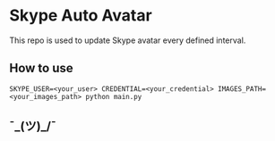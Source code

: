 # Skype Auto Avatar
This repo is used to update Skype avatar every defined interval.

## How to use

```
SKYPE_USER=<your_user> CREDENTIAL=<your_credential> IMAGES_PATH=<your_images_path> python main.py

```
## ¯\_(ツ)_/¯
